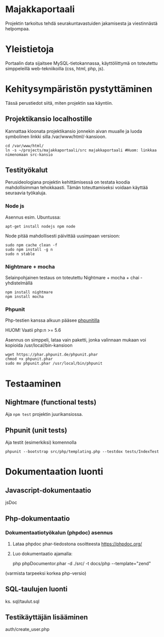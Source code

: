 # Majakkaportaali

Projektin tarkoitus tehdä seurakuntavastuiden jakamisesta ja viestinnästä helpompaa. 

# Yleistietoja

Portaalin data sijaitsee MySQL-tietokannassa, käyttöliittymä on toteutettu
simppeleillä web-tekniikoilla (css, html, php, js).

# Kehitysympäristön pystyttäminen

Tässä perustiedot siitä, miten projektin saa käyntiin.

## Projektikansio localhostille

Kannattaa kloonata projektikansio jonnekin aivan muualle ja luoda symbolinen linkki
silla /var/www/html/-kansioon.

    cd /var/www/html/
    ln -s ~/projects/majakkaportaali/src majakkaportaali #Huom: linkkaa nimenomaan src-kansio

##  Testityökalut

Perusideologiana projektin kehittämisessä on testata koodia mahdollisimman tehokkaasti.
Tämän toteuttamiseksi voidaan käyttää seuraavia työkaluja.

### Node js

Asennus esim. Ubuntussa:

    apt-get install nodejs npm node

Node pitää mahdollisesti päivittää uusimpaan versioon:

    sudo npm cache clean -f
    sudo npm install -g n
    sudo n stable

### Nightmare + mocha

Selainpohjainen testaus on toteutettu Nightmare + mocha + chai -yhdistelmällä

    npm install nightmare
    npm install mocha


### Phpunit 

Php-testien kanssa alkuun pääsee [phpunitilla](https://phpunit.de/getting-started.html)

HUOM!  Vaatii php:n >= 5.6

Asennus on simppeli, lataa vain paketti, jonka valinnaan mukaan voi kopioida /usr/local/bin-kansioon

    wget https://phar.phpunit.de/phpunit.phar 
    chmod +x phpunit.phar
    sudo mv phpunit.phar /usr/local/bin/phpunit

# Testaaminen

## Nightmare (functional tests)

Aja `npm test` projektin juurikansiossa.


## Phpunit (unit tests)

Aja testit (esimerkiksi) komennolla

    phpunit --bootstrap src/php/templating.php --testdox tests/IndexTest


# Dokumentaation luonti

## Javascript-dokumentaatio 

jsDoc

## Php-dokumentaatio

### Dokumentaatiotyökalun (phpdoc) asennus

1. Lataa phpdoc phar-tiedostona osoitteesta https://phpdoc.org/
2. Luo dokumentaatio ajamalla:

    php phpDocumentor.phar -d ./src/ -t docs/php --template="zend"

(varmista tarpeeksi korkea php-versio)

## SQL-taulujen luonti

ks. sql/taulut.sql

## Testikäyttäjän lisääminen

auth/create_user.php

